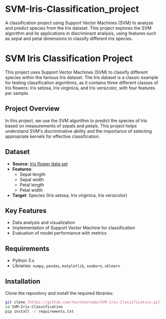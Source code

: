 # SVM-Iris-Classification_project
A classification project using Support Vector Machines (SVM) to analyze and predict species from the Iris dataset. This project explores the SVM algorithm and its applications in discriminant analysis, using features such as sepal and petal dimensions to classify different Iris species.

# SVM Iris Classification Project

This project uses Support Vector Machines (SVM) to classify different species within the famous Iris dataset. The Iris dataset is a classic example for testing classification algorithms, as it contains three different classes of Iris flowers: Iris setosa, Iris virginica, and Iris versicolor, with four features per sample.

## Project Overview
In this project, we use the SVM algorithm to predict the species of Iris based on measurements of sepals and petals. This project helps understand SVM's discriminative ability and the importance of selecting appropriate kernels for effective classification.

## Dataset
- **Source**: [Iris flower data set](http://en.wikipedia.org/wiki/Iris_flower_data_set)
- **Features**:
  - Sepal length
  - Sepal width
  - Petal length
  - Petal width
- **Target**: Species (Iris setosa, Iris virginica, Iris versicolor)

## Key Features
- Data analysis and visualization
- Implementation of Support Vector Machine for classification
- Evaluation of model performance with metrics

## Requirements
- Python 3.x
- Libraries: `numpy`, `pandas`, `matplotlib`, `seaborn`, `sklearn`

## Installation
Clone the repository and install the required libraries:
```bash
git clone [https://github.com/YourUsername/SVM-Iris-Classification.git](https://github.com/Aniket1103200/SVM-Iris-Classification_project.git)
cd SVM-Iris-Classification
pip install -r requirements.txt
